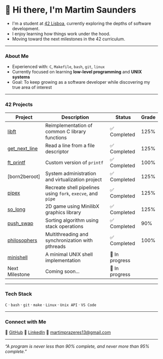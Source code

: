 # 👋 Hi there, I'm Martim Saunders

- I'm a student at [42 Lisboa](https://www.42lisboa.com), currently exploring the depths of software development.  
- I enjoy learning how things work under the hood.  
- Moving toward the next milestones in the 42 curriculum.

---

### About Me
- Experienced with: `C`, `Makefile`, `bash`, `git`, `linux`
- Currently focused on learning **low-level programming** and **UNIX systems**
- Goal: To keep growing as a software developer while discovering my true area of interest

---

### 42 Projects
| Project | Description | Status | Grade |
|----------|--------------|--------|--------|
| [libft](https://github.com/martimsaunders/libft) | Reimplementation of common C library functions | ✅ Completed | 125%
| [get_next_line](https://github.com/martimsaunders/get_next_line) | Read a line from a file descriptor | ✅ Completed | 125%
| [ft_printf](https://github.com/martimsaunders/ft_printf) | Custom version of `printf` | ✅ Completed | 100%
| [born2beroot] | System administration and virtualization project | ✅ Completed | 125%
| [pipex](https://github.com/martimsaunders/pipex) | Recreate shell pipelines using `fork`, `execve`, and `pipe` | ✅ Completed | 125%
| [so_long](https://github.com/martimsaunders/so_long) | 2D game using MinilibX graphics library | ✅ Completed | 125%
| [push_swap](https://github.com/martimsaunders/pushswap) | Sorting algorithm using stack operations | ✅ Completed | 90%
[philosophers](https://github.com/martimsaunders/philosophers) | Multithreading and synchronization with pthreads | ✅ Completed | 100%
| [minishell](https://github.com/martimsaunders/minishell) | A minimal UNIX shell implementation | 🚧 In progress |
| Next Milestone | Coming soon... | 🚧 In progress |

---

### Tech Stack
`C` · `bash` · `git` · `make` · `Linux` · `Unix API` · `VS Code`  

---

### Connect with Me
🐙 [GitHub](https://github.com/martimsaunders)
💼 [LinkedIn](https://www.linkedin.com/in/martim-saunders-2a861a327)
📧 [martimprazeres13@gmail.com](mailto:martimprazeres13@gmail.com) 

---

*“A program is never less than 90% complete, and never more than 95% complete.”*
